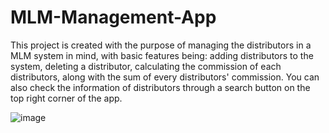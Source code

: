# MLM-Management-App
This project is created with the purpose of managing the distributors in a MLM system in mind, with basic features being: adding distributors to the system, deleting a distributor, calculating the commission of each distributors, along with the sum of every distributors' commission. You can also check the information of distributors through a search button on the top right corner of the app. 

![image](https://github.com/user-attachments/assets/a745028d-a8c1-43ba-95ed-649af310b533)


